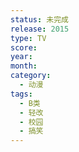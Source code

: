 ```yaml
---
status: 未完成
release: 2015
type: TV
score: 
year: 
month: 
category:
  - 动漫
tags:
  - B类
  - 轻改
  - 校园
  - 搞笑
---
```

